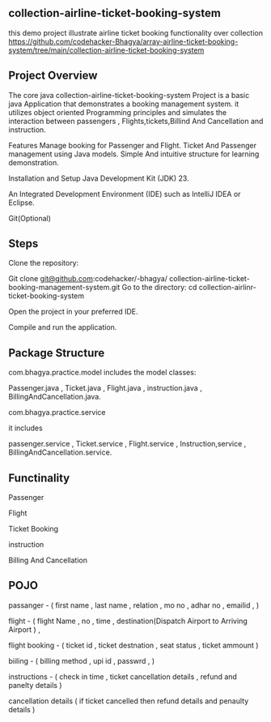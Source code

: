## collection-airline-ticket-booking-system
this demo project illustrate airline ticket booking functionality over collection https://github.com/codehacker-Bhagya/array-airline-ticket-booking-system/tree/main/collection-airline-ticket-booking-system

## Project Overview
The core java collection-airline-ticket-booking-system Project is a basic java Application that demonstrates a booking management system. it utilizes object oriented Programming principles and simulates the interaction between passengers , Flights,tickets,Billind And Cancellation and instruction.

Features Manage booking for Passenger and Flight. Ticket And Passenger management using Java models. Simple And intuitive structure for learning demonstration.

Installation and Setup Java Development Kit (JDK) 23.

An Integrated Development Environment (IDE) such as IntelliJ IDEA or Eclipse.

Git(Optional)

## Steps
Clone the repository:

Git clone git@github.com:codehacker/-bhagya/ collection-airline-ticket-booking-management-system.git Go to the directory: cd collection-airlinr-ticket-booking-system

Open the project in your preferred IDE.

Compile and run the application.

## Package Structure
com.bhagya.practice.model includes the model classes:

Passenger.java , Ticket.java , Flight.java , instruction.java , BillingAndCancellation.java.

com.bhagya.practice.service

it includes

passenger.service , Ticket.service , Flight.service , Instruction,service , BillingAndCancellation.service.

## Functinality
Passenger

Flight

Ticket Booking

instruction

Billing And Cancellation

## POJO
passanger - ( first name , last name , relation , mo no , adhar no , emailid , )

flight - ( flight Name , no , time , destination(Dispatch Airport to Arriving Airport ) ,

flight booking - ( ticket id , ticket destnation , seat status , ticket ammount )

biiling - ( billing method , upi id , passwrd , )

instructions - ( check in time , ticket cancellation details , refund and panelty details )

cancellation details ( if ticket cancelled then refund details and penaulty details )
